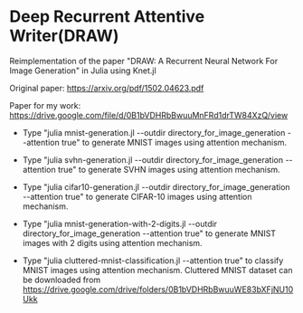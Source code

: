 # Deep Recurrent Attentive Writer(DRAW)
Reimplementation of the paper "DRAW: A Recurrent Neural Network For Image Generation" in Julia using Knet.jl

Original paper: https://arxiv.org/pdf/1502.04623.pdf

Paper for my work: https://drive.google.com/file/d/0B1bVDHRbBwuuMnFRd1drTW84XzQ/view

* Type "julia mnist-generation.jl --outdir directory_for_image_generation --attention true" to generate MNIST images using attention mechanism.

* Type "julia svhn-generation.jl --outdir directory_for_image_generation --attention true" to generate SVHN images using attention mechanism.

* Type "julia cifar10-generation.jl --outdir directory_for_image_generation --attention true" to generate CIFAR-10 images using attention mechanism.

* Type "julia mnist-generation-with-2-digits.jl --outdir directory_for_image_generation --attention true" to generate MNIST images with 2 digits using attention mechanism.

* Type "julia cluttered-mnist-classification.jl --attention true" to classify MNIST images using attention mechanism. Cluttered MNIST dataset can be downloaded from https://drive.google.com/drive/folders/0B1bVDHRbBwuuWE83bXFjNU10Ukk
